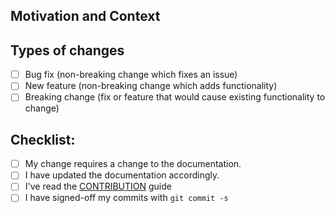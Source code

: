 ## Motivation and Context
<!--- Why is this change required? What problem does it solve? -->
<!--- If it fixes an open issue, please link to the issue here. -->
<!--- If it works towards an open issue, please link to the issue here. -->

## Types of changes
<!--- What types of changes does your code introduce? Put an `x` in all the boxes that apply: -->
- [ ] Bug fix (non-breaking change which fixes an issue)
- [ ] New feature (non-breaking change which adds functionality)
- [ ] Breaking change (fix or feature that would cause existing functionality to change)

## Checklist:
- [ ] My change requires a change to the documentation.
- [ ] I have updated the documentation accordingly.
- [ ] I've read the [CONTRIBUTION](https://github.com/swade1987/flux2-kustomize-template/blob/main/CONTRIBUTING.md) guide
- [ ] I have signed-off my commits with `git commit -s`
